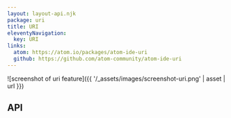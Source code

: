 ```yaml
---
layout: layout-api.njk
package: uri
title: URI
eleventyNavigation:
  key: URI
links:
  atom: https://atom.io/packages/atom-ide-uri
  github: https://github.com/atom-community/atom-ide-uri
---
```


![screenshot of uri feature]({{ '/_assets/images/screenshot-uri.png' | asset | url }})

## API
